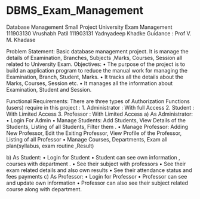 # DBMS_Exam_Management
Database Management Small Project
University Exam Management 
111903130 Vrushabh Patil 111903131 Yadnyadeep Khadke
Guidance : Prof V. M. Khadase

Problem Statement: 
Basic database management project. It is manage the details of Examination, Branches,  Subjects  ,Marks,  Courses, Session all related to University Exam.
Objectives:
    • The purpose of the project is to build an application program to reduce the manual work for managing the Examination, Branch, Student, Marks.
    • It tracks all the details about the Marks, Courses, Session etc.
    • It manages all the information about Examination, Student and Session.

Functional Requirements:
		There are three types of Authorization Functions  (users) require in this project :
    1. Administrator : With full Access
    2. Student : With Limited Access
    3. Professor : With Limited Access
a) As Administrator:
    • Login For Admin
    • Manage Students:	 Add Students, View Details of the Students, Listing of all Students, Filter them .
    • Manage Professor:	 Adding New Professor, Edit the Exiting Professor, View Profile of the Professor, Listing of all Professor
    • Manage Courses, Departments, Exam all plan(syllabus, exam routine ,Result)



b) As Student:
    • Login for Student
    • Student can see own information , courses with department .
    • See their subject with professors
    • See their exam related details and also own results
    • See their attendance status and fees payments
c) As Professor:
    • Login for Professor
    • Professor can see and update own information
    • Professor can also see their subject related course along with department.
